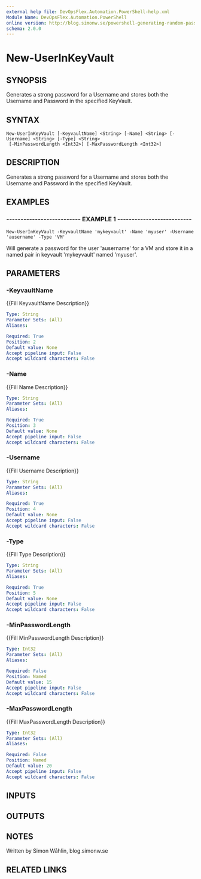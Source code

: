 ```yaml
---
external help file: DevOpsFlex.Automation.PowerShell-help.xml
Module Name: DevOpsFlex.Automation.PowerShell
online version: http://blog.simonw.se/powershell-generating-random-password-for-active-directory/
schema: 2.0.0
---
```


# New-UserInKeyVault

## SYNOPSIS
Generates a strong password for a Username and stores both the Username and Password in the specified KeyVault.

## SYNTAX

```
New-UserInKeyVault [-KeyvaultName] <String> [-Name] <String> [-Username] <String> [-Type] <String>
 [-MinPasswordLength <Int32>] [-MaxPasswordLength <Int32>]
```

## DESCRIPTION
Generates a strong password for a Username and stores both the Username and Password in the specified KeyVault.

## EXAMPLES

### -------------------------- EXAMPLE 1 --------------------------
```
New-UserInKeyVault -KeyvaultName 'mykeyvault' -Name 'myuser' -Username 'ausername' -Type 'VM'
```

Will generate a password for the user 'ausername' for a VM and store it in a named pair in keyvault 'mykeyvault' named 'myuser'.

## PARAMETERS

### -KeyvaultName
{{Fill KeyvaultName Description}}

```yaml
Type: String
Parameter Sets: (All)
Aliases: 

Required: True
Position: 2
Default value: None
Accept pipeline input: False
Accept wildcard characters: False
```

### -Name
{{Fill Name Description}}

```yaml
Type: String
Parameter Sets: (All)
Aliases: 

Required: True
Position: 3
Default value: None
Accept pipeline input: False
Accept wildcard characters: False
```

### -Username
{{Fill Username Description}}

```yaml
Type: String
Parameter Sets: (All)
Aliases: 

Required: True
Position: 4
Default value: None
Accept pipeline input: False
Accept wildcard characters: False
```

### -Type
{{Fill Type Description}}

```yaml
Type: String
Parameter Sets: (All)
Aliases: 

Required: True
Position: 5
Default value: None
Accept pipeline input: False
Accept wildcard characters: False
```

### -MinPasswordLength
{{Fill MinPasswordLength Description}}

```yaml
Type: Int32
Parameter Sets: (All)
Aliases: 

Required: False
Position: Named
Default value: 15
Accept pipeline input: False
Accept wildcard characters: False
```

### -MaxPasswordLength
{{Fill MaxPasswordLength Description}}

```yaml
Type: Int32
Parameter Sets: (All)
Aliases: 

Required: False
Position: Named
Default value: 20
Accept pipeline input: False
Accept wildcard characters: False
```

## INPUTS

## OUTPUTS

## NOTES
Written by Simon Wåhlin, blog.simonw.se

## RELATED LINKS

